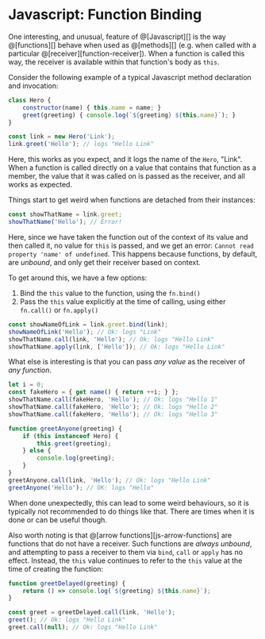 # Javascript: Function Binding

One interesting, and unusual, feature of @[Javascript][] is the way @[functions][] behave
when used as @[methods][] (e.g. when called with a particular @[receiver][function-receiver]).
When a function is called this way, the receiver is available within that function's body as
`this`.

Consider the following example of a typical Javascript method declaration and invocation:

```javascript
class Hero {
    constructor(name) { this.name = name; }
    greet(greeting) { console.log(`${greeting} ${this.name}`); }
}

const link = new Hero('Link');
link.greet('Hello'); // logs "Hello Link"
```

Here, this works as you expect, and it logs the name of the `Hero`, "Link". When a function
is called directly on a value that contains that function as a member, the value that it
was called on is passed as the receiver, and all works as expected.

Things start to get weird when functions are detached from their instances:

```javascript
const showThatName = link.greet;
showThatName('Hello'); // Error!
```

Here, since we have taken the function out of the context of its value and then called it,
no value for `this` is passed, and we get an error: `Cannot read property 'name' of undefined`.
This happens because functions, by default, are *unbound*, and only get their receiver
based on context.

To get around this, we have a few options:
1.  Bind the `this` value to the function, using the `fn.bind()`
2.  Pass the `this` value explicitly at the time of calling, using either `fn.call()` or `fn.apply()`

```javascript
const showNameOfLink = link.greet.bind(link);
showNameOfLink('Hello'); // Ok: logs "Link"
showThatName.call(link, 'Hello'); // Ok: logs "Hello Link"
showThatName.apply(link, ['Hello']); // Ok: logs "Hello Link"
```

What else is interesting is that you can pass *any value* as the receiver of *any function*.

```javascript
let i = 0;
const fakeHero = { get name() { return ++i; } };
showThatName.call(fakeHero, 'Hello'); // Ok: logs "Hello 1"
showThatName.call(fakeHero, 'Hello'); // Ok: logs "Hello 2"
showThatName.call(fakeHero, 'Hello'); // Ok: logs "Hello 3"

function greetAnyone(greeting) {
    if (this instanceof Hero) {
        this.greet(greeting);
    } else {
        console.log(greeting);
    }
}
greetAnyone.call(link, 'Hello'); // Ok: logs "Hello Link"
greetAnyone('Hello'); // OK: logs "Hello"
```

When done unexpectedly, this can lead to some weird behaviours, so it is typically not
recommended to do things like that. There are times when it is done or can be useful
though.

Also worth noting is that @[arrow functions][js-arrow-functions] are functions that do
not have a receiver. Such functions are *always unbound*, and attempting to pass a
receiver to them via `bind`, `call` or `apply` has no effect. Instead, the `this` value
continues to refer to the `this` value at the time of creating the function:

```javascript
function greetDelayed(greeting) {
    return () => console.log(`${greeting} ${this.name}`);
}

const greet = greetDelayed.call(link, 'Hello');
greet(); // Ok: logs "Hello Link"
greet.call(null); // Ok: logs "Hello Link"
```
